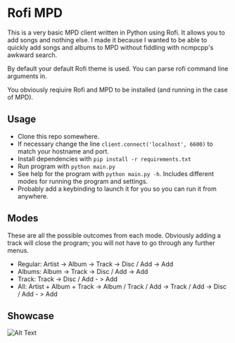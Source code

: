 # Rofi MPD
This is a very basic MPD client written in Python using Rofi. It allows you to add songs and nothing
else. I made it because I wanted to be able to quickly add songs and albums to MPD without fiddling 
with ncmpcpp's awkward search.

By default your default Rofi theme is used. You can parse rofi command line arguments in.

You obviously reqiuire Rofi and MPD to be installed (and running in the case of MPD).

## Usage
* Clone this repo somewhere.
* If necessary change the line `client.connect('localhost', 6600)` to match your hostname and port.
* Install dependencies with `pip install -r requirements.txt`
* Run program with `python main.py`
* See help for the program with `python main.py -h`. Includes different modes for running
the program and settings.
* Probably add a keybinding to launch it for you so you can run it from anywhere.

## Modes
These are all the possible outcomes from each mode. Obviously adding a track will close the program; you will not have to go through any further menus.
* Regular: Artist -> Album -> Track -> Disc / Add -> Add
* Albums: Album -> Track -> Disc / Add -> Add
* Track: Track -> Disc / Add - > Add
* All: Artist + Album + Track -> Album / Track / Add -> Track / Add -> Disc / Add - > Add

## Showcase
![Alt Text](https://files.jakestanger.com/projects/rofi-mpd2.gif)
